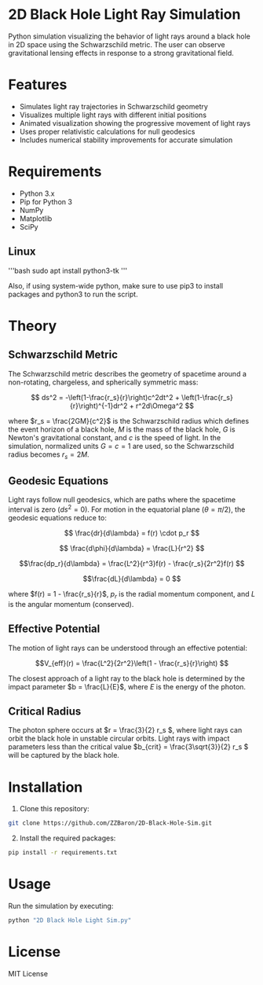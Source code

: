 # 2D Black Hole Light Ray Simulation

Python simulation visualizing the behavior of light rays around a black hole in 2D space using the Schwarzschild metric. The user can observe gravitational lensing effects in response to a strong gravitational field. 

# Features

- Simulates light ray trajectories in Schwarzschild geometry
- Visualizes multiple light rays with different initial positions
- Animated visualization showing the progressive movement of light rays
- Uses proper relativistic calculations for null geodesics
- Includes numerical stability improvements for accurate simulation

# Requirements

- Python 3.x
- Pip for Python 3
- NumPy
- Matplotlib
- SciPy

## Linux
'''bash
sudo apt install python3-tk
'''

Also, if using system-wide python, make sure to use pip3 to install packages and python3 to run the script.

# Theory

## Schwarzschild Metric
The Schwarzschild metric describes the geometry of spacetime around a non-rotating, chargeless, and spherically symmetric mass:

```math
 ds^2 = -\left(1-\frac{r_s}{r}\right)c^2dt^2 + \left(1-\frac{r_s}{r}\right)^{-1}dr^2 + r^2d\Omega^2 
```

where $r_s = \frac{2GM}{c^2}$ is the Schwarzschild radius which defines the event horizon of a black hole, $M$ is the mass of the black hole, $G$ is Newton's gravitational constant, and $c$ is the speed of light.
In the simulation, normalized units $G = c = 1$ are used, so the Schwarzschild radius becomes $r_s = 2M$.

## Geodesic Equations
Light rays follow null geodesics, which are paths where the spacetime interval is zero ($ds^2 = 0$). 
For motion in the equatorial plane ($\theta = \pi/2$), the geodesic equations reduce to:

```math
 \frac{dr}{d\lambda} = f(r) \cdot p_r 
 ```

```math
 \frac{d\phi}{d\lambda} = \frac{L}{r^2} 
```

```math
\frac{dp_r}{d\lambda} = \frac{L^2}{r^3}f(r) - \frac{r_s}{2r^2}f(r) 
```

```math
\frac{dL}{d\lambda} = 0 
```

where $f(r) = 1 - \frac{r_s}{r}$, $p_r$ is the radial momentum component, and $L$ is the angular momentum (conserved).

## Effective Potential
The motion of light rays can be understood through an effective potential:

```math
V_{eff}(r) = \frac{L^2}{2r^2}\left(1 - \frac{r_s}{r}\right) 
```

The closest approach of a light ray to the black hole is determined by the impact parameter $b = \frac{L}{E}$, where $E$ is the energy of the photon.

## Critical Radius
The photon sphere occurs at $r = \frac{3}{2} r_s $, where light rays can orbit the black hole in unstable circular orbits.
Light rays with impact parameters less than the critical value $b_{crit} = \frac{3\sqrt{3}}{2} r_s $ will be captured by the black hole.
            

# Installation

1. Clone this repository:
```bash
git clone https://github.com/ZZBaron/2D-Black-Hole-Sim.git
```

2. Install the required packages:
```bash
pip install -r requirements.txt
```

# Usage

Run the simulation by executing:
```bash
python "2D Black Hole Light Sim.py"
```


# License

MIT License